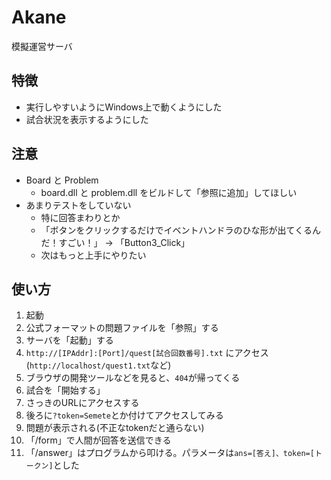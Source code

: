 # Akane
模擬運営サーバ

## 特徴

* 実行しやすいようにWindows上で動くようにした
* 試合状況を表示するようにした

## 注意

* Board と Problem
  * board.dll と problem.dll をビルドして「参照に追加」してほしい
* あまりテストをしていない
  * 特に回答まわりとか
  * 「ボタンをクリックするだけでイベントハンドラのひな形が出てくるんだ！すごい！」 → 「Button3_Click」
  * 次はもっと上手にやりたい

## 使い方
1. 起動
2. 公式フォーマットの問題ファイルを「参照」する
3. サーバを「起動」する
4. `http://[IPAddr]:[Port]/quest[試合回数番号].txt` にアクセス(`http://localhost/quest1.txt`など)
5. ブラウザの開発ツールなどを見ると、`404`が帰ってくる
6. 試合を「開始する」
7. さっきのURLにアクセスする
8. 後ろに`?token=Semete`とか付けてアクセスしてみる
9. 問題が表示される(不正なtokenだと通らない)
10. 「/form」で人間が回答を送信できる
11. 「/answer」はプログラムから叩ける。パラメータは`ans=[答え]、token=[トークン]`とした
